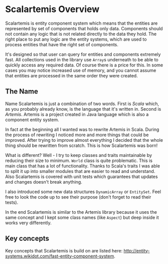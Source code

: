 # Scalartemis Overview
Scalartemis is entity component system which means that the entities are represented by set of components that holds only data. Components should not contain any logic that is not related directly to the data they hold. The right place to put any logic are the entity systems, which are used to process entities that have the right set of components.

It's designed so that user can query for entities and components extremely fast. All collections used in the library use `Array`s underneath to be able to quickly access any required data. Of course there is a price for this. In some cases you may notice increased use of memory, and you cannot assume that entities are processed in the same order they were created.

## The Name
Name Scalartemis is just a combination of two words. First is _Scala_ which, as you probably already know, is the language that it's written in. Second is _Artemis_. Artemis is a project created in Java language which is also a component entity system. 

In fact at the beginning all I wanted was to rewrite Artemis in Scala. During the process of rewriting I noticed more and more things that could be improved. After trying to improve almost everything I decided that the whole thing should be rewritten from scratch. This is how Scalartemis was born! 

What is different? Well - I try to keep classes and traits maintainable by reducing their size to minimum. `World` class is quite problematic. This is main class that has a lot of functionality. Thanks to Scala's traits I was able to split it up into smaller modules that are easier to read and understand. Also Scalartemis is covered with unit tests which guarantees that updates and changes doesn't break anything.

I also introduced some new data structures `DynamicArray` or `EntitySet`. Feel free to look the code up to see their purpose (don't forget to read their tests).

In the end Scalartemis is similar to the Artemis library because it uses the same concept and I kept some class names (like `Aspect`) but deep inside it works very differently.

## Key concepts
Key concepts that Scalartemis is build on are listed here: <http://entity-systems.wikidot.com/fast-entity-component-system>.
